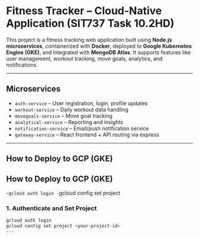 # Fitness Tracker – Cloud-Native Application (SIT737 Task 10.2HD)

This project is a fitness tracking web application built using **Node.js microservices**, containerized with **Docker**, deployed to **Google Kubernetes Engine (GKE)**, and integrated with **MongoDB Atlas**. It supports features like user management, workout tracking, move goals, analytics, and notifications.

---

## Microservices

- `auth-service` – User registration, login, profile updates
- `workout-service` – Daily workout data handling
- `movegoals-service` – Move goal tracking
- `analytical-service` – Reporting and insights
- `notification-service` – Email/push notification service
- `gateway-service` – React frontend + API routing via express

---

## How to Deploy to GCP (GKE)

## How to Deploy to GCP (GKE)
-`gcloud auth login
-`gcloud config set project <your-project-id>

### 1. Authenticate and Set Project
```bash
gcloud auth login
gcloud config set project <your-project-id>
---


